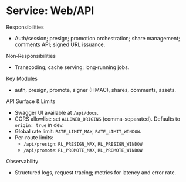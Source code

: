 # Service: Web/API

Responsibilities
- Auth/session; presign; promotion orchestration; share management; comments API; signed URL issuance.

Non‑Responsibilities
- Transcoding; cache serving; long‑running jobs.

Key Modules
- auth, presign, promote, signer (HMAC), shares, comments, assets.

API Surface & Limits
- Swagger UI available at `/api/docs`.
- CORS allowlist: set `ALLOWED_ORIGINS` (comma-separated). Defaults to `origin: true` in dev.
- Global rate limit: `RATE_LIMIT_MAX`, `RATE_LIMIT_WINDOW`.
- Per-route limits:
  - `/api/presign`: `RL_PRESIGN_MAX`, `RL_PRESIGN_WINDOW`
  - `/api/promote`: `RL_PROMOTE_MAX`, `RL_PROMOTE_WINDOW`

Observability
- Structured logs, request tracing; metrics for latency and error rate.
